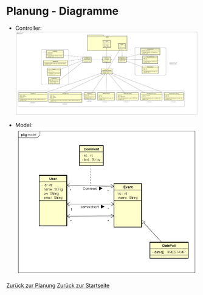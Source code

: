 # Planung - Diagramme

- Controller:
![UML_Controller](controller.png "UML-Controller")

- Model:
![UML_Model](model.png "UML-Model")

[Zurück zur Planung](../README.md)
[Zurück zur Startseite](../../README.md)
